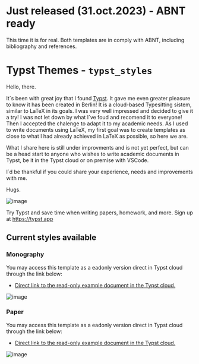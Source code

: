# Just released (31.oct.2023) - ABNT ready

This time it is for real. Both templates are in comply with ABNT, including bibliography and references.


# Typst Themes - `typst_styles`

Hello, there. 

It´s been with great joy that I found [Typst](https://typst.app/). It gave me even greater pleasure to know it has been created in Berlin! It is a cloud-based Typesitting sistem, similar to LaTeX in its goals. I was very well impressed and decided to give it a try! I was not let down by what I´ve foud and recomend it to everyone! Then I accepted the chalenge to adapt it to my academic needs. As I used to write documents using LaTeX, my first goal was to create templates as close to what I had already achieved in LaTeX as possible, so here we are.

What I share here is still under improvments and is not yet perfect, but can be a head start to anyone who wishes to write academic documents in Typst, be it in the Typst cloud or on premise with VSCode.

I´d be thankful if you could share your experience, needs and improvements with me.

Hugs.

![image](https://github.com/cunhapaulo/typst_styles/assets/28146759/f796c056-4cfc-4cb4-820f-ca7f831d6391)

Try Typst and save time when writing papers, homework, and more. Sign up at https://typst.app


## Current styles available

### Monography
You may access this template as a eadonly version direct in Typst cloud through the link below:
- [Direct link to the read-only example document in the Typst cloud.](https://typst.app/project/rpNyqa1B-xy56OoZsWupCa)

![image](https://github.com/cunhapaulo/typst_styles/assets/28146759/97ee3d51-e570-40ab-969e-be507b5853e1)




### Paper

You may access this template as a eadonly version direct in Typst cloud through the link below:
- [Direct link to the read-only example document in the Typst cloud.](https://typst.app/project/rGFsAn7O-cgwauApoONm5u)

![image](https://github.com/cunhapaulo/typst_styles/assets/28146759/0f3d1b0f-1dcc-432f-933d-7657730c2dc7)




